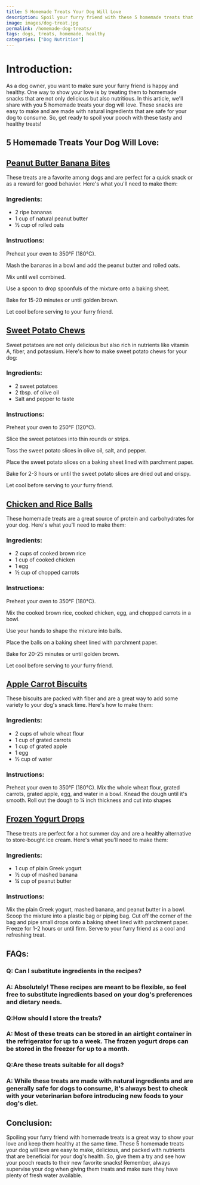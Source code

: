 ```yaml
---
title: 5 Homemade Treats Your Dog Will Love
description: Spoil your furry friend with these 5 homemade treats that are sure to have them begging for more. Not only are they delicious, but they're also healthy for your dog!
image: images/dog-treat.jpg
permalink: /homemade-dog-treats/
tags: dogs, treats, homemade, healthy
categories: ["Dog Nutrition"]
---
```


# Introduction:
As a dog owner, you want to make sure your furry friend is happy and healthy. One way to show your love is by treating them to homemade snacks that are not only delicious but also nutritious. In this article, we'll share with you 5 homemade treats your dog will love. These snacks are easy to make and are made with natural ingredients that are safe for your dog to consume. So, get ready to spoil your pooch with these tasty and healthy treats!

## 5 Homemade Treats Your Dog Will Love:

## [Peanut Butter Banana Bites](https://amzn.to/3lBMUNp)
These treats are a favorite among dogs and are perfect for a quick snack or as a reward for good behavior. Here's what you'll need to make them:

### Ingredients:

- 2 ripe bananas
- 1 cup of natural peanut butter
- ½ cup of rolled oats

### Instructions:

Preheat your oven to 350°F (180°C).

Mash the bananas in a bowl and add the peanut butter and rolled oats.

Mix until well combined.

Use a spoon to drop spoonfuls of the mixture onto a baking sheet.

Bake for 15-20 minutes or until golden brown.

Let cool before serving to your furry friend.

## [Sweet Potato Chews](https://amzn.to/3K5iAUI)
Sweet potatoes are not only delicious but also rich in nutrients like vitamin A, fiber, and potassium. Here's how to make sweet potato chews for your dog:

### Ingredients:

- 2 sweet potatoes
- 2 tbsp. of olive oil
- Salt and pepper to taste

### Instructions:

Preheat your oven to 250°F (120°C).

Slice the sweet potatoes into thin rounds or strips.

Toss the sweet potato slices in olive oil, salt, and pepper.

Place the sweet potato slices on a baking sheet lined with parchment paper.

Bake for 2-3 hours or until the sweet potato slices are dried out and crispy.

Let cool before serving to your furry friend.

## [Chicken and Rice Balls](https://amzn.to/3FPSjHw)
These homemade treats are a great source of protein and carbohydrates for your dog. Here's what you'll need to make them:

### Ingredients:

- 2 cups of cooked brown rice
- 1 cup of cooked chicken
- 1 egg
- ½ cup of chopped carrots

### Instructions:

Preheat your oven to 350°F (180°C).

Mix the cooked brown rice, cooked chicken, egg, and chopped carrots in a bowl.

Use your hands to shape the mixture into balls.

Place the balls on a baking sheet lined with parchment paper.

Bake for 20-25 minutes or until golden brown.

Let cool before serving to your furry friend.

## [Apple Carrot Biscuits](https://amzn.to/3TIdQaP)
These biscuits are packed with fiber and are a great way to add some variety to your dog's snack time. Here's how to make them:

### Ingredients:

- 2 cups of whole wheat flour
- 1 cup of grated carrots
- 1 cup of grated apple
- 1 egg
- ½ cup of water

### Instructions:

Preheat your oven to 350°F (180°C).
Mix the whole wheat flour, grated carrots, grated apple, egg, and water in a bowl.
Knead the dough until it's smooth.
Roll out the dough to ¼ inch thickness and cut into shapes 

## [Frozen Yogurt Drops](https://amzn.to/3JP4u8O)
These treats are perfect for a hot summer day and are a healthy alternative to store-bought ice cream. Here's what you'll need to make them:

### Ingredients:

- 1 cup of plain Greek yogurt
- ½ cup of mashed banana
- ¼ cup of peanut butter

### Instructions:

Mix the plain Greek yogurt, mashed banana, and peanut butter in a bowl.
Scoop the mixture into a plastic bag or piping bag.
Cut off the corner of the bag and pipe small drops onto a baking sheet lined with parchment paper.
Freeze for 1-2 hours or until firm.
Serve to your furry friend as a cool and refreshing treat.


## FAQs:

### Q: Can I substitute ingredients in the recipes?
### A: Absolutely! These recipes are meant to be flexible, so feel free to substitute ingredients based on your dog's preferences and dietary needs.

### Q:How should I store the treats?
### A: Most of these treats can be stored in an airtight container in the refrigerator for up to a week. The frozen yogurt drops can be stored in the freezer for up to a month.

### Q:Are these treats suitable for all dogs?
### A: While these treats are made with natural ingredients and are generally safe for dogs to consume, it's always best to check with your veterinarian before introducing new foods to your dog's diet.

## Conclusion:
Spoiling your furry friend with homemade treats is a great way to show your love and keep them healthy at the same time. These 5 homemade treats your dog will love are easy to make, delicious, and packed with nutrients that are beneficial for your dog's health. So, give them a try and see how your pooch reacts to their new favorite snacks! Remember, always supervise your dog when giving them treats and make sure they have plenty of fresh water available.